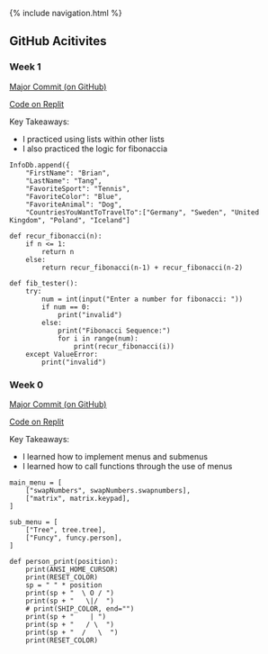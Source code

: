 {% include navigation.html %}

## GitHub Acitivites

### Week 1
[Major Commit (on GitHub)](https://github.com/bgt072105/curly-ladle/commit/421a528084577742ca3caa54ae8882048602d509)

[Code on Replit](https://replit.com/join/shwebjagoo-bgt072105)

Key Takeaways:
* I practiced using lists within other lists
* I also practiced the logic for fibonaccia

```
InfoDb.append({
    "FirstName": "Brian",
    "LastName": "Tang",
    "FavoriteSport": "Tennis",
    "FavoriteColor": "Blue",
    "FavoriteAnimal": "Dog",
    "CountriesYouWantToTravelTo":["Germany", "Sweden", "United Kingdom", "Poland", "Iceland"]
```
```
def recur_fibonacci(n):
    if n <= 1:
        return n
    else:
        return recur_fibonacci(n-1) + recur_fibonacci(n-2)

def fib_tester():
    try:
        num = int(input("Enter a number for fibonacci: "))
        if num == 0:
            print("invalid")
        else:
            print("Fibonacci Sequence:")
            for i in range(num):
                print(recur_fibonacci(i))
    except ValueError:
        print("invalid")
```

### Week 0
[Major Commit (on GitHub)](https://github.com/bgt072105/curly-ladle/commit/76c23152314b69f9234e98475552dedd69916de0)

[Code on Replit](https://replit.com/join/shwebjagoo-bgt072105)

Key Takeaways:
* I learned how to implement menus and submenus
* I learned how to call functions through the use of menus

```
main_menu = [
    ["swapNumbers", swapNumbers.swapnumbers],
    ["matrix", matrix.keypad],
]

sub_menu = [
    ["Tree", tree.tree],
    ["Funcy", funcy.person],
]
```
```
def person_print(position):
    print(ANSI_HOME_CURSOR)
    print(RESET_COLOR)
    sp = " " * position
    print(sp + "  \ O / ")
    print(sp + "   \|/  ")
    # print(SHIP_COLOR, end="")
    print(sp + "    | ")
    print(sp + "   / \  ")
    print(sp + "  /   \  ")
    print(RESET_COLOR)
 ```
